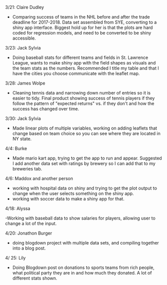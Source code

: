 
3/21: Claire Dudley 

- Comparing success of teams in the NHL before and after the trade deadline for 2017-2018. Data set assembled from SYE, converting to a shiny app interface. Biggest hold up for her is that the plots are hard coded for regression models, and need to be converted to be shiny accessible. 

3/23: Jack Sylvia

- Doing baseball stats for different teams and fields in St. Lawrence League, wants to make shiny app with the field shapes as visuals and the team stats as the numbers. Recommended I title my table and that I have the cities you choose communicate with the leaflet map.

3/28: James Wolpe

- Cleaning tennis data and narrowing down number of entries so it is easier to tidy. Final product showing success of tennis players if they follow the pattern of "expected returns" vs. if they don't and how the success has changed over time.

3/30: Jack Sylvia

- Made linear plots of multiple variables, working on adding leaflets that change based on team choice so you can see where they are located in NY state.

4/4:  Burke

- Made mario kart app, trying to get the app to run and appear. Suggested I add another data set with ratings by brewery so I can add that to my breweries tab.

4/6: Maddox and another person

- working with hospital data on shiny and trying to get the plot output to change when the user selects something on the shiny app.
- working with soccer data to make a shiny app for that.

4/18: Alyssa

-Working with baseball data to show salaries for players, allowing user to change a lot of the input.

4/20: Jonathon Burger

- doing blogdown project with multiple data sets, and compiling together into a blog post.

4/ 25: Lily 

- Doing Blogdown post on donations to sports teams from rich people, what political party they are in and how much they donated. A lot of different stats shown.
